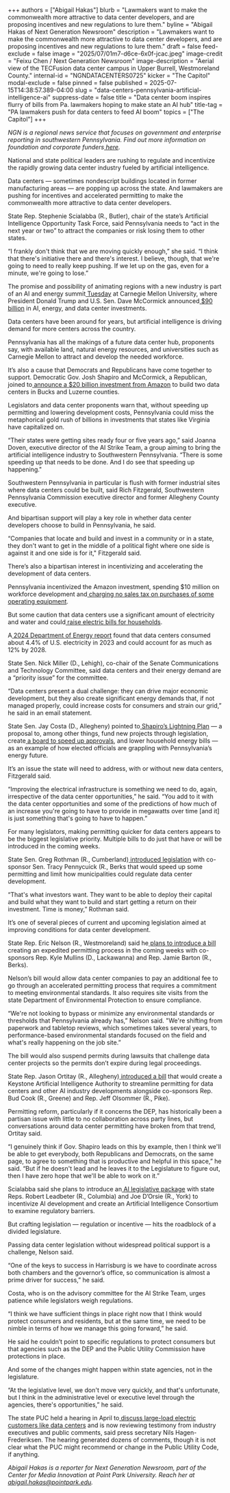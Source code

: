 +++
authors = ["Abigail Hakas"]
blurb = "Lawmakers want to make the commonwealth more attractive to data center developers, and are proposing incentives and new regulations to lure them."
byline = "Abigail Hakas of Next Generation Newsroom"
description = "Lawmakers want to make the commonwealth more attractive to data center developers, and are proposing incentives and new regulations to lure them."
draft = false
feed-exclude = false
image = "2025/07/01m7-d6ce-6x0f-jcac.jpeg"
image-credit = "Feixu Chen / Next Generation Newsroom"
image-description = "Aerial view of the TECFusion data center campus in Upper Burrell, Westmoreland County."
internal-id = "NGNDATACENTERS0725"
kicker = "The Capitol"
modal-exclude = false
pinned = false
published = 2025-07-15T14:38:57.389-04:00
slug = "data-centers-pennsylvania-artificial-intelligence-ai"
suppress-date = false
title = "Data center boom inspires flurry of bills from Pa. lawmakers hoping to make state an AI hub"
title-tag = "PA lawmakers push for data centers to feed AI boom"
topics = ["The Capitol"]
+++

<em>NGN is a regional news service that focuses on government and enterprise reporting in southwestern Pennsylvania. Find out more information on foundation and corporate funders</em><a href="https://www.nextgenerationnewsroom.org/sponsors"><em> here</em></a><em>.</em>

National and state political leaders are rushing to regulate and incentivize the rapidly growing data center industry fueled by artificial intelligence.

Data centers — sometimes nondescript buildings located in former manufacturing areas — are popping up across the state. And lawmakers are pushing for incentives and accelerated permitting to make the commonwealth more attractive to data center developers.

State Rep. Stephenie Scialabba (R., Butler), chair of the state’s Artificial Intelligence Opportunity Task Force, said Pennsylvania needs to “act in the next year or two” to attract the companies or risk losing them to other states.

“I frankly don&#39;t think that we are moving quickly enough,” she said. “I think that there&#39;s initiative there and there&#39;s interest. I believe, though, that we&#39;re going to need to really keep pushing. If we let up on the gas, even for a minute, we&#39;re going to lose.”

The promise and possibility of animating regions with a new industry is part of an AI and energy summit<a href="https://www.mccormick.senate.gov/energy-summit/"> Tuesday</a> at Carnegie Mellon University, where President Donald Trump and U.S. Sen. Dave McCormick announced<a href="https://technical.ly/civic-news/trump-mccormick-pennsylvania-90b-ai-energy-investment/"> $90 billion</a> in AI, energy, and data center investments.

Data centers have been around for years, but artificial intelligence is driving demand for more centers across the country.

Pennsylvania has all the makings of a future data center hub, proponents say, with available land, natural energy resources, and universities such as Carnegie Mellon to attract and develop the needed workforce.

It’s also a cause that Democrats and Republicans have come together to support. Democratic Gov. Josh Shapiro and McCormick, a Republican, joined to<a href="https://penncapital-star.com/government-politics/amazon-announces-20-billion-ai-investment-that-will-bring-at-least-1250-jobs-to-pa/"> announce a $20 billion investment from Amazon</a> to build two data centers in Bucks and Luzerne counties.

Legislators and data center proponents warn that, without speeding up permitting and lowering development costs, Pennsylvania could miss the metaphorical gold rush of billions in investments that states like Virginia have capitalized on.

“Their states were getting sites ready four or five years ago,” said Joanna Doven, executive director of the AI Strike Team, a group aiming to bring the artificial intelligence industry to Southwestern Pennsylvania. “There is some speeding up that needs to be done. And I do see that speeding up happening.&#34;

Southwestern Pennsylvania in particular is flush with former industrial sites where data centers could be built, said Rich Fitzgerald, Southwestern Pennsylvania Commission executive director and former Allegheny County executive.

And bipartisan support will play a key role in whether data center developers choose to build in Pennsylvania, he said.

“Companies that locate and build and invest in a community or in a state, they don&#39;t want to get in the middle of a political fight where one side is against it and one side is for it,&#34; Fitzgerald said.

There’s also a bipartisan interest in incentivizing and accelerating the development of data centers.

Pennsylvania incentivized the Amazon investment, spending $10 million on workforce development and<a href="https://www.spotlightpa.org/news/2025/06/amazon-data-centers-pennsylvania-tax-break-energy-grid/"> charging no sales tax on purchases of some operating equipment</a>.

But some caution that data centers use a significant amount of electricity and water and could<a href="https://www.wesa.fm/environment-energy/2025-07-10/pennsylvania-data-centers-electric-grid-power-prices"> raise electric bills for households</a>.

A<a href="https://www.energy.gov/articles/doe-releases-new-report-evaluating-increase-electricity-demand-data-centers"> 2024 Department of Energy report</a> found that data centers consumed about 4.4% of U.S. electricity in 2023 and could account for as much as 12% by 2028.

State Sen. Nick Miller (D., Lehigh), co-chair of the Senate Communications and Technology Committee, said data centers and their energy demand are a “priority issue” for the committee.

“Data centers present a dual challenge: they can drive major economic development, but they also create significant energy demands that, if not managed properly, could increase costs for consumers and strain our grid,” he said in an email statement.

State Sen. Jay Costa (D., Allegheny) pointed to<a href="https://www.pa.gov/governor/newsroom/2025-press-releases/governor-shapiro-s--lightning-plan--introduced-in-general-assemb.html"> Shapiro’s Lightning Plan</a> — a proposal to, among other things, fund new projects through legislation, create<a href="https://www.palegis.us/legislation/bills/2025/hb502"> a board to speed up approvals</a>, and lower household energy bills — as an example of how elected officials are grappling with Pennsylvania’s energy future.

It’s an issue the state will need to address, with or without new data centers, Fitzgerald said.

“Improving the electrical infrastructure is something we need to do, again, irrespective of the data center opportunities,” he said. “You add to it with the data center opportunities and some of the predictions of how much of an increase you&#39;re going to have to provide in megawatts over time \[and it\] is just something that&#39;s going to have to happen.”

For many legislators, making permitting quicker for data centers appears to be the biggest legislative priority. Multiple bills to do just that have or will be introduced in the coming weeks.

State Sen. Greg Rothman (R., Cumberland)<a href="https://www.palegis.us/legislation/bills/2025/sb939"> introduced legislation</a> with co-sponsor Sen. Tracy Pennycuick (R., Berks that would speed up some permitting and limit how municipalities could regulate data center development.

“That&#39;s what investors want. They want to be able to deploy their capital and build what they want to build and start getting a return on their investment. Time is money,” Rothman said.

It’s one of several pieces of current and upcoming legislation aimed at improving conditions for data center development.

State Rep. Eric Nelson (R., Westmoreland) said he<a href="https://www.palegis.us/house/co-sponsorship/memo?memoID=46499"> plans to introduce a bill</a> creating an expedited permitting process in the coming weeks with co-sponsors Rep. Kyle Mullins (D., Lackawanna) and Rep. Jamie Barton (R., Berks).

Nelson’s bill would allow data center companies to pay an additional fee to go through an accelerated permitting process that requires a commitment to meeting environmental standards. It also requires site visits from the state Department of Environmental Protection to ensure compliance.

“We&#39;re not looking to bypass or minimize any environmental standards or thresholds that Pennsylvania already has,” Nelson said. &#34;We&#39;re shifting from paperwork and tabletop reviews, which sometimes takes several years, to performance-based environmental standards focused on the field and what&#39;s really happening on the job site.”

The bill would also suspend permits during lawsuits that challenge data center projects so the permits don’t expire during legal proceedings.

State Rep. Jason Ortitay (R., Allegheny)<a href="https://www.palegis.us/legislation/bills/2025/hb1625"> introduced a bill</a> that would create a Keystone Artificial Intelligence Authority to streamline permitting for data centers and other AI industry developments alongside co-sponsors Rep. Bud Cook (R., Greene) and Rep. Jeff Olsommer (R., Pike).

Permitting reform, particularly if it concerns the DEP, has historically been a partisan issue with little to no collaboration across party lines, but conversations around data center permitting have broken from that trend, Ortitay said.

“I genuinely think if Gov. Shapiro leads on this by example, then I think we&#39;ll be able to get everybody, both Republicans and Democrats, on the same page, to agree to something that is productive and helpful in this space,” he said. “But if he doesn&#39;t lead and he leaves it to the Legislature to figure out, then I have zero hope that we&#39;ll be able to work on it.”

Scialabba said she plans to introduce an<a href="https://repscialabba.com/News/36326/Press-Releases/Scialabba--D-Orsie--Leadbeter-to-Introduce-AI-Legislative-Package"> AI legislative package</a> with state Reps. Robert Leadbeter (R., Columbia) and Joe D’Orsie (R., York) to incentivize AI development and create an Artificial Intelligence Consortium to examine regulatory barriers.

But crafting legislation — regulation or incentive — hits the roadblock of a divided legislature.

Passing data center legislation without widespread political support is a challenge, Nelson said.

“One of the keys to success in Harrisburg is we have to coordinate across both chambers and the governor’s office, so communication is almost a prime driver for success,” he said.

Costa, who is on the advisory committee for the AI Strike Team, urges patience while legislators weigh regulations.

“I think we have sufficient things in place right now that I think would protect consumers and residents, but at the same time, we need to be nimble in terms of how we manage this going forward,” he said.

He said he couldn’t point to specific regulations to protect consumers but that agencies such as the DEP and the Public Utility Commission have protections in place.

And some of the changes might happen within state agencies, not in the legislature.

“At the legislative level, we don&#39;t move very quickly, and that&#39;s unfortunate, but I think in the administrative level or executive level through the agencies, there&#39;s opportunities,” he said.

The state PUC held a hearing in April to<a href="https://www.wesa.fm/environment-energy/2025-05-06/pennsylvania-power-data-centers"> discuss large-load electric customers like data centers</a> and is now reviewing testimony from industry executives and public comments, said press secretary Nils Hagen-Frederiksen. The hearing generated dozens of comments, though it is not clear what the PUC might recommend or change in the Public Utility Code, if anything.

<em>Abigail Hakas is a reporter for Next Generation Newsroom, part of the Center for Media Innovation at Point Park University. Reach her at </em><a href="mailto:abigail.hakas@pointpark.edu"><em>abigail.hakas@pointpark.edu</em></a><em>.</em>

